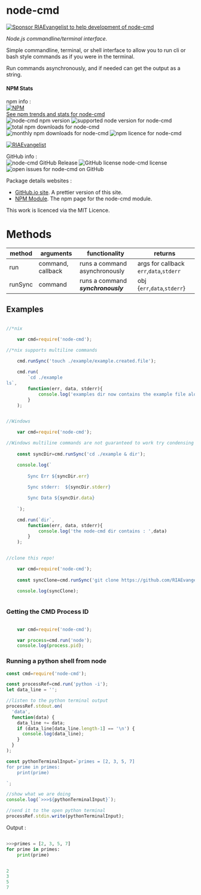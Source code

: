 # node-cmd

[![Sponsor RIAEvangelist to help development of node-cmd](https://img.shields.io/static/v1?label=Sponsor%20Me%20On%20Github&message=%E2%9D%A4&logo=GitHub&link=https://github.com/sponsors/RIAEvangelist)](https://github.com/sponsors/RIAEvangelist)

*Node.js commandline/terminal interface.*  

Simple commandline, terminal, or shell interface to allow you to run cli or bash style commands as if you were in the terminal.

Run commands asynchronously, and if needed can get the output as a string.

#### NPM Stats

npm info :    
[![NPM](https://nodei.co/npm/node-cmd.png?downloads=true&downloadRank=true&stars=true)](https://nodei.co/npm/node-cmd/)  
[See npm trends and stats for node-cmd](http://npm-stat.com/charts.html?package=node-cmd&author=&from=&to=)  
![node-cmd npm version](https://img.shields.io/npm/v/node-cmd.svg) ![supported node version for node-cmd](https://img.shields.io/node/v/node-cmd.svg) ![total npm downloads for node-cmd](https://img.shields.io/npm/dt/node-cmd.svg) ![monthly npm downloads for node-cmd](https://img.shields.io/npm/dm/node-cmd.svg) ![npm licence for node-cmd](https://img.shields.io/npm/l/node-cmd.svg)

[![RIAEvangelist](https://avatars3.githubusercontent.com/u/369041?v=3&s=100)](https://github.com/RIAEvangelist)

GitHub info :  
![node-cmd GitHub Release](https://img.shields.io/github/release/RIAEvangelist/node-cmd.svg) ![GitHub license node-cmd license](https://img.shields.io/github/license/RIAEvangelist/node-cmd.svg) ![open issues for node-cmd on GitHub](https://img.shields.io/github/issues/RIAEvangelist/node-cmd.svg)

Package details websites :
* [GitHub.io site](http://riaevangelist.github.io/node-cmd/ "node-cmd documentation"). A prettier version of this site.
* [NPM Module](https://www.npmjs.org/package/node-cmd "node-cmd npm module"). The npm page for the node-cmd module.

This work is licenced via the MIT Licence.


# Methods

|method | arguments | functionality | returns |
|-------|-----------|---------------|---------|
|run    | command, callback | runs a command asynchronously| args for callback `err`,`data`,`stderr` |
|runSync| command   | runs a command ***synchronously*** | obj {`err`,`data`,`stderr`} |


## Examples

```javascript

//*nix

    var cmd=require('node-cmd');

//*nix supports multiline commands
    
    cmd.runSync('touch ./example/example.created.file');

    cmd.run(
        `cd ./example
ls`,
        function(err, data, stderr){
            console.log('examples dir now contains the example file along with : ',data)
        }
    );

```

```javascript

//Windows

    var cmd=require('node-cmd');

//Windows multiline commands are not guaranteed to work try condensing to a single line.
    
    const syncDir=cmd.runSync('cd ./example & dir');

    console.log(`
    
        Sync Err ${syncDir.err}
        
        Sync stderr:  ${syncDir.stderr}

        Sync Data ${syncDir.data}
    
    `);

    cmd.run(`dir`,
        function(err, data, stderr){
            console.log('the node-cmd dir contains : ',data)
        }
    );

```

```javascript

//clone this repo!

    var cmd=require('node-cmd');
    
    const syncClone=cmd.runSync('git clone https://github.com/RIAEvangelist/node-cmd.git');

    console.log(syncClone);
    
```


### Getting the CMD Process ID

```javascript

    var cmd=require('node-cmd');

    var process=cmd.run('node');
    console.log(process.pid);

```

### Running a python shell from node

```javascript
const cmd=require('node-cmd');

const processRef=cmd.run('python -i');
let data_line = '';

//listen to the python terminal output
processRef.stdout.on(
  'data',
  function(data) {
    data_line += data;
    if (data_line[data_line.length-1] == '\n') {
      console.log(data_line);
    }
  }
);

const pythonTerminalInput=`primes = [2, 3, 5, 7]
for prime in primes:
    print(prime)

`;

//show what we are doing
console.log(`>>>${pythonTerminalInput}`);

//send it to the open python terminal
processRef.stdin.write(pythonTerminalInput);

```

Output :

```python

>>>primes = [2, 3, 5, 7]
for prime in primes:
    print(prime)


2
3
5
7


```
